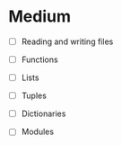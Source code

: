 # Medium

- [ ] Reading and writing files
- [ ] Functions
- [ ] Lists
- [ ] Tuples
- [ ] Dictionaries
- [ ] Modules

